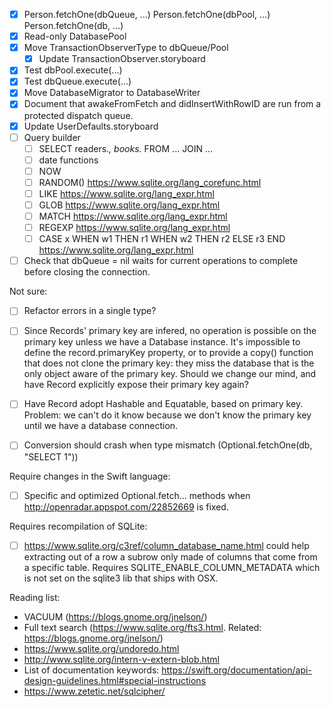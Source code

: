 - [X] Person.fetchOne(dbQueue, ...)
      Person.fetchOne(dbPool, ...)
      Person.fetchOne(db, ...)
- [X] Read-only DatabasePool
- [X] Move TransactionObserverType to dbQueue/Pool
    - [X] Update TransactionObserver.storyboard
- [X] Test dbPool.execute(...)
- [X] Test dbQueue.execute(...)
- [X] Move DatabaseMigrator to DatabaseWriter
- [X] Document that awakeFromFetch and didInsertWithRowID are run from a protected dispatch queue.
- [X] Update UserDefaults.storyboard
- [ ] Query builder
    - [ ] SELECT readers.*, books.* FROM ... JOIN ...
    - [ ] date functions
    - [ ] NOW
    - [ ] RANDOM() https://www.sqlite.org/lang_corefunc.html
    - [ ] LIKE https://www.sqlite.org/lang_expr.html
    - [ ] GLOB https://www.sqlite.org/lang_expr.html
    - [ ] MATCH https://www.sqlite.org/lang_expr.html
    - [ ] REGEXP https://www.sqlite.org/lang_expr.html
    - [ ] CASE x WHEN w1 THEN r1 WHEN w2 THEN r2 ELSE r3 END https://www.sqlite.org/lang_expr.html
- [ ] Check that dbQueue = nil waits for current operations to complete before closing the connection.

Not sure:

- [ ] Refactor errors in a single type?
- [ ] Since Records' primary key are infered, no operation is possible on the primary key unless we have a Database instance. It's impossible to define the record.primaryKey property, or to provide a copy() function that does not clone the primary key: they miss the database that is the only object aware of the primary key. Should we change our mind, and have Record explicitly expose their primary key again?
- [ ] Have Record adopt Hashable and Equatable, based on primary key. Problem: we can't do it know because we don't know the primary key until we have a database connection.
- [ ] Conversion should crash when type mismatch (Optional<String>.fetchOne(db, "SELECT 1"))


Require changes in the Swift language:

- [ ] Specific and optimized Optional<StatementColumnConvertible>.fetch... methods when http://openradar.appspot.com/22852669 is fixed.


Requires recompilation of SQLite:

- [ ] https://www.sqlite.org/c3ref/column_database_name.html could help extracting out of a row a subrow only made of columns that come from a specific table. Requires SQLITE_ENABLE_COLUMN_METADATA which is not set on the sqlite3 lib that ships with OSX.



Reading list:

- VACUUM (https://blogs.gnome.org/jnelson/)
- Full text search (https://www.sqlite.org/fts3.html. Related: https://blogs.gnome.org/jnelson/)
- https://www.sqlite.org/undoredo.html
- http://www.sqlite.org/intern-v-extern-blob.html
- List of documentation keywords: https://swift.org/documentation/api-design-guidelines.html#special-instructions
- https://www.zetetic.net/sqlcipher/
